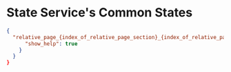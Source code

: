 # State Service's Common States

``` json
{
  "relative_page_{index_of_relative_page_section}_{index_of_relative_page}": {
      "show_help": true
    }
  }
}
```